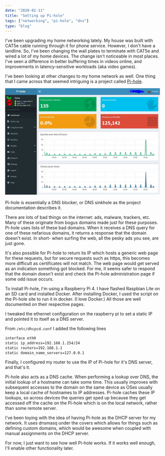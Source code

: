 ```yaml
---
date: "2020-02-11"
title: "Setting up Pi-hole"
tags: ["networking", "pi-hole", "dns"]
type: "blog"
---
```


I've been upgrading my home networking lately. My house was built with CAT5e cable running through it for phone service. However, I don't have a landline. So, I've been changing the wall plates to terminate with CAT5e and wired a lot of my home devices. The change isn't noticeable in most places. I've seen a difference in better buffering times in videos online, and improvements in latency-sensitive workloads (aka video games).

I've been looking at other changes to my home network as well. One thing that I came across that seemed intriguing is a project called [Pi-hole](https://pi-hole.net/).

![Pi-hole](../images/pihole.jpg)

Pi-hole is essentially a DNS blocker, or DNS sinkhole as the project documentation describes it.

There are lots of bad things on the internet: ads, malware, trackers, etc. Many of these originate from bogus domains made just for these purposes. Pi-hole uses lists of these bad domains. When it receives a DNS query for one of these nefarious domains, it returns a response that the domain doesn't exist. In short- when surfing the web, all the pesky ads you see, are just gone.

It's also possible for Pi-hole to return its IP which hosts a generic web page for these requests, but for secure requests such as https, this becomes more difficult as certificates will not match. The web page would get served as an indication something got blocked. For me, it seems safer to respond that the domain doesn't exist and check the Pi-hole administration page if some odd issue occurs.

To install Pi-hole, I'm using a Raspberry Pi 4. I have flashed Raspbian Lite on an SD card and installed Docker. After installing Docker, I used the script on the Pi-hole site to run it in docker. (I love Docker.) All those are well documented on their respective pages.

I tweaked the ethernet configuration on the raspberry pi to set a static IP and pointed it to itself as a DNS server.

From `/etc/dhcpcd.conf` I added the following lines

```
interface eth0
static ip_address=192.168.1.254/24
static routers=192.168.1.1
static domain_name_servers=127.0.0.1
```

Finally, I configured my router to use the IP of Pi-hole for it's DNS server, and that's it.

Pi-hole also acts as a DNS cache. When performing a lookup over DNS, the initial lookup of a hostname can take some time. This usually improves with subsequent accesses to the domain on the same device as OSes usually keep a local cache of hostnames to IP addresses. Pi-hole caches these IP lookups, so across devices the queries get sped up because they get accessed off the cache on the Pi-hole which is on the local network, rather than some remote server.

I've been toying with the idea of having Pi-hole as the DHCP server for my network. It uses dnsmasq under the covers which allows for things such as defining custom domains, which would be awesome when coupled with manual assignments on the DHCP server.

For now, I just want to see how well Pi-hole works. If it works well enough, I'll enable other functionality later.
